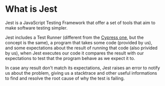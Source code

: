 # What is Jest

Jest is a JavaScript Testing Framework that offer a set of tools that aim to make software testing simpler.

Jest includes a Test Runner (different from the [Cypress one](opening-cypress.md#the-test-runner), but the concept is the same), a program that takes some code (provided by us), and some expectations about the result of running that code (also privided by us), when Jest executes our code it compares the result with our expectations to test that the program behave as we expect it to.

In case any result don't match its expectations, Jest raises an error to notify us about the problem, giving us a stacktrace and other useful informations to find and resolve the root cause of why the test is failing.
